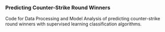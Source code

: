### Predicting Counter-Strike Round Winners
Code for Data Processing and Model Analysis of predicting counter-strike round winners with supervised learning classification algorithms.